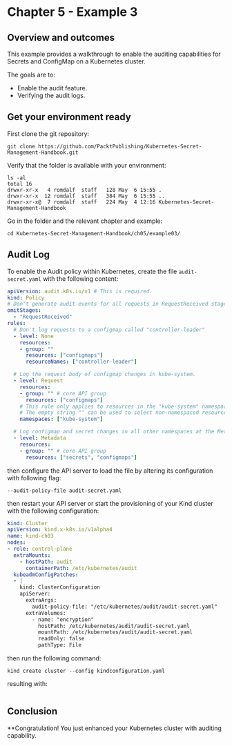 # Chapter 5 - Example 3
## Overview and outcomes
This example provides a walkthrough to enable the auditing capabilities for Secrets and ConfigMap on a Kubernetes cluster. 

The goals are to:

* Enable the audit feature.
* Verifying the audit logs.

## Get your environment ready
First clone the git repository:  
```
git clone https://github.com/PacktPublishing/Kubernetes-Secret-Management-Handbook.git 
```

Verify that the folder is available with your environment:  
```
ls -al
total 16
drwxr-xr-x   4 romdalf  staff   128 May  6 15:55 .
drwxr-xr-x  12 romdalf  staff   384 May  6 15:55 ..
drwxr-xr-x@  7 romdalf  staff   224 May  4 12:16 Kubernetes-Secret-Management-Handbook
```

Go in the folder and the relevant chapter and example:  
```
cd Kubernetes-Secret-Management-Handbook/ch05/example03/
```

## Audit Log 
To enable the Audit policy within Kubernetes, create the file ```audit-secret.yaml``` with the following content:

```yaml
apiVersion: audit.k8s.io/v1 # This is required.
kind: Policy
# Don't generate audit events for all requests in RequestReceived stage.
omitStages:
  - "RequestReceived"
rules:
  # Don't log requests to a configmap called "controller-leader"
  - level: None
    resources:
    - group: ""
      resources: ["configmaps"]
      resourceNames: ["controller-leader"]

  # Log the request body of configmap changes in kube-system.
  - level: Request
    resources:
    - group: "" # core API group
      resources: ["configmaps"]
    # This rule only applies to resources in the "kube-system" namespace.
    # The empty string "" can be used to select non-namespaced resources.
    namespaces: ["kube-system"]

  # Log configmap and secret changes in all other namespaces at the Metadata level.
  - level: Metadata
    resources:
    - group: "" # core API group
      resources: ["secrets", "configmaps"]
```

then configure the API server to load the file by altering its configuration with following flag: 
```
--audit-policy-file audit-secret.yaml
```
then restart your API server or start the provisioning of your Kind cluster with the following configuration:

```yaml
kind: Cluster
apiVersion: kind.x-k8s.io/v1alpha4
name: kind-ch03
nodes:
- role: control-plane
  extraMounts:
    - hostPath: audit
      containerPath: /etc/kubernetes/audit
  kubeadmConfigPatches:
  - |
    kind: ClusterConfiguration
    apiServer:
      extraArgs:
        audit-policy-file: "/etc/kubernetes/audit/audit-secret.yaml"
      extraVolumes:
        - name: "encryption"
          hostPath: /etc/kubernetes/audit/audit-secret.yaml
          mountPath: /etc/kubernetes/audit/audit-secret.yaml
          readOnly: false
          pathType: File
```
then run the following command:
```
kind create cluster --config kindconfiguration.yaml
```
resulting with:
```

```

## Conclusion
**Congratulation! You just enhanced your Kubernetes cluster with auditing capability.
